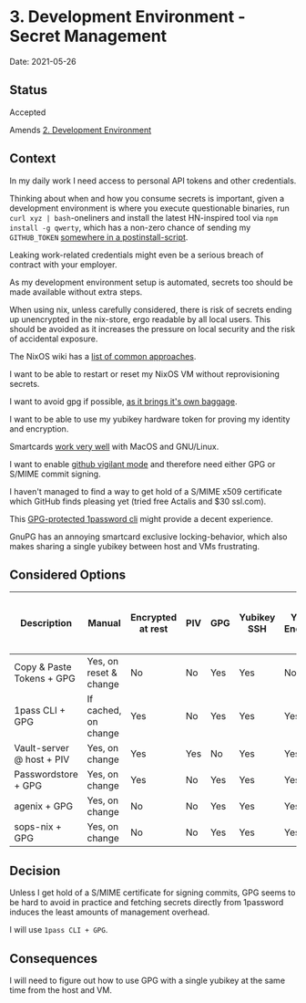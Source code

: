# 3. Development Environment - Secret Management

Date: 2021-05-26

## Status

Accepted

Amends [2. Development Environment](0002-development-environment.md)

## Context

In my daily work I need access to personal API tokens and other credentials.

Thinking about when and how you consume secrets is important, given a development environment is where you execute questionable binaries, run  `curl xyz | bash`-oneliners and install the latest HN-inspired tool via `npm install -g qwerty`, which has a non-zero chance of sending my `GITHUB_TOKEN` [somewhere in a postinstall-script](https://duo.com/decipher/hunting-malicious-npm-packages).

Leaking work-related credentials might even be a serious breach of contract with your employer.

As my development environment setup is automated, secrets too should be made available without extra steps.

When using nix, unless carefully considered, there is risk of secrets ending up unencrypted in the nix-store, ergo readable by all local users.
This should be avoided as it increases the pressure on local security and the risk of accidental exposure.

The NixOS wiki has a [list of common approaches](https://nixos.wiki/wiki/Comparison_of_secret_managing_schemes).

I want to be able to restart or reset my NixOS VM without reprovisioning secrets.

I want to avoid gpg if possible, [as it brings it's own baggage](https://blog.filippo.io/giving-up-on-long-term-pgp/).

I want to be able to use my yubikey hardware token for proving my identity and encryption.

Smartcards [work very well](https://archive.fosdem.org/2018/schedule/event/smartcards_in_linux/attachments/slides/2265/export/events/attachments/smartcards_in_linux/slides/2265/smart_cards_slides.pdf) with MacOS and GNU/Linux.

I want to enable [github vigilant mode](https://docs.github.com/en/github/authenticating-to-github/managing-commit-signature-verification/displaying-verification-statuses-for-all-of-your-commits#about-vigilant-mode) and therefore need either GPG or S/MIME commit signing.

I haven't managed to find a way to get hold of a S/MIME x509 certificate which GitHub finds pleasing yet (tried free Actalis and $30 ssl.com).

This [GPG-protected 1password cli](https://github.com/dcreemer/1pass) might provide a decent experience.

GnuPG has an annoying smartcard exclusive locking-behavior, which also makes sharing a single yubikey between host and VMs frustrating.

## Considered Options

| Description               | Manual                  | Encrypted at rest       | PIV | GPG | Yubikey SSH | Yubikey Encryption | Yubikey GPG Git Commit Signing | Yubikey x509 Git Commit Signing |
| ------------------------- | ----------------------- | ----------------------- | --- | --- | ----------- | ------------------ | ------------------------------ | ------------------------------- |
| Copy & Paste Tokens + GPG | Yes, on reset & change  | No                      | No  | Yes | Yes         | No                 | Yes                            | No                              |
| 1pass CLI + GPG           | If cached, on change    | Yes                     | No  | Yes | Yes         | Yes                | Yes                            | No                              |
| Vault-server @ host + PIV | Yes, on change          | Yes                     | Yes | No  | Yes         | Yes                | No                             | Yes                             |
| Passwordstore + GPG       | Yes, on change          | Yes                     | No  | Yes | Yes         | Yes                | Yes                            | No                              |
| agenix + GPG              | Yes, on change          | No                      | No  | Yes | Yes         | Yes                | Yes                            | No                              |
| sops-nix + GPG            | Yes, on change          | No                      | No  | Yes | Yes         | Yes                | Yes                            | No                              |

## Decision

Unless I get hold of a S/MIME certificate for signing commits, GPG seems to be hard to avoid in practice and fetching secrets directly from 1password induces the least amounts of management overhead.

I will use `1pass CLI + GPG`.

## Consequences

I will need to figure out how to use GPG with a single yubikey at the same time from the host and VM.
